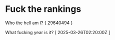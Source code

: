 # Fuck the rankings

Who the hell am I?
{ 29640494 }

What fucking year is it?
[ 2025-03-26T02:20:00Z ]
